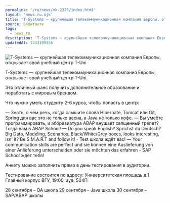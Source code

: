 ```yaml
---
permalink: '/ru/news/vk-2325/index.html'
layout: 'news.ru.njk'
title: 'T-Systems — крупнейшая телекоммуникационная компания Европы, открывает свой учебный центр T-Uni'
source: ВКонтакте
tags:
  - news_ru
description: 'T-Systems — крупнейшая телекоммуникационная компания Европы, открывает свой учебный центр T-Uni'
updatedAt: 1443199456
---
```

![T-Systems — крупнейшая телекоммуникационная компания Европы, открывает свой учебный центр T-Uni](https://sun9-56.userapi.com/impf/c627420/v627420484/1ad84/24iQK-DdiVA.jpg?size=1200x800&quality=96&proxy=1&sign=479790803f52a902513759efa427930c&c_uniq_tag=KKgO-Y7owwdhWPxd2HztJQbdp6lHy5ATzyjzEt49bfE&type=album)

T-Systems — крупнейшая телекоммуникационная компания Европы, открывает свой учебный центр T-Uni.

Это отличный шанс получить дополнительное образование и поработать с мировым брендом.

Что нужно уметь студенту 2-6 курса, чтобы попасть в центр:

— Знать, о чем речь, когда слышите слова Hibernate, Tomcat или Git, Spring для вас это не только весна, a Java не только кофе.
— Вы умеёте программировать, и аббревиатура ABAP внушает священный трепет? Тогда вам в ABAP School!
— Do you speak English? Sprichst du Deutsch? Big Data, Modeling, Scenarios, Black/White/Grey boxes, looks interesting, isn' it? Be S.M.A.R.T and follow it! - Test школа ждёт вас!
— Your communication skills are perfect und sie können eine Auslieferung von einer Anlieferung unterscheiden oder sie möchten das erfahren - SAP School ждёт тебя!

Анкету можно заполнить прямо в день тестирования в аудитории.

Тестирование состоится по адресу:
Университетская площадь д.1
Главный корпус ВГУ, 19:00, ауд. 504П

28 сентября – QA школа
29 сентября – Java школа
30 сентября – SAP/ABAP школы
